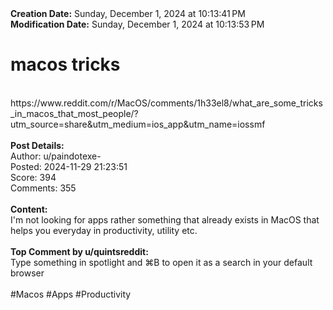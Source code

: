 <div><b>Creation Date:</b> Sunday, December 1, 2024 at 10:13:41 PM<br></div>
<div><b>Modification Date:</b> Sunday, December 1, 2024 at 10:13:53 PM<br></div>
<div><h1>macos tricks</h1></div>
<div><br></div>
<div>https://www.reddit.com/r/MacOS/comments/1h33el8/what_are_some_tricks_in_macos_that_most_people/?utm_source=share&amputm_medium=ios_app&amputm_name=iossmf</div>


<div><br></div>
<div><b>Post Details:</b><br></div>
<div>Author: u/paindotexe-</div>
<div>Posted: 2024-11-29 21:23:51</div>
<div>Score: 394</div>
<div>Comments: 355</div>
<div><br></div>
<div><b>Content:</b></div>
<div>I'm not looking for apps rather something that already exists in MacOS that helps you everyday in productivity, utility etc.</div>

<div><br></div>
<div><b>Top Comment by u/quintsreddit:</b></div>
<div>Type something in spotlight and ⌘B to open it as a search in your default browser</div>

<div><br></div>
<div>#Macos #Apps #Productivity</div>

